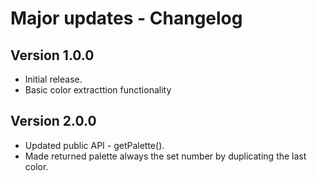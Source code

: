 # Major updates - Changelog

## Version 1.0.0
- Initial release.
- Basic color extracttion functionality

## Version 2.0.0
- Updated public API - getPalette().
- Made returned palette always the set number by duplicating the last color.